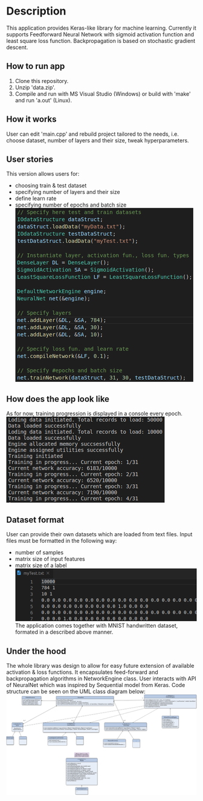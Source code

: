 # Description

This application provides Keras-like library for machine learning. Currently it supports Feedforward Neural Network with sigmoid activation function and least square loss function. Backpropagation is based on stochastic gradient descent.

## How to run app

1. Clone this repository.
2. Unzip 'data.zip'.
3. Compile and run with MS Visual Studio (Windows) or build with 'make' and run 'a.out' (Linux).

## How it works

User can edit 'main.cpp' and rebuild project tailored to the needs, i.e. choose dataset, number of layers and their size, tweak hyperparameters.

## User stories

This version allows users for:
- choosing train & test dataset
- specifying number of layers and their size
- define learn rate
- specifying number of epochs and batch size
![Main body](img/main.png)

## How does the app look like

As for now, training progression is displayed in a console every epoch.
![Train progression](img/progression.png)

## Dataset format

User can provide their own datasets which are loaded from text files. Input files must be formatted in the following way:
- number of samples
- matrix size of input features
- matrix size of a label
![Data format](img/data_format.png)
The application comes together with MNIST handwritten dataset, formated in a described above manner.

## Under the hood

The whole library was design to allow for easy future extension of available activation & loss functions. It encapsulates feed-forward and backpropagation algorithms in NetworkEngine class. User interacts with API of NeuralNet which was inspired by Sequential model from Keras.
Code structure can be seen on the UML class diagram below:
![UML diagram](img/uml.png)